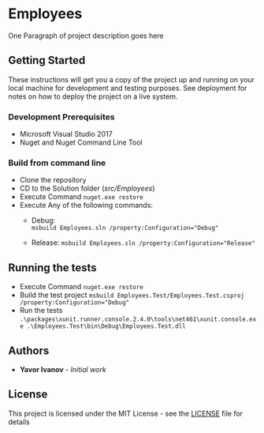 # Employees

One Paragraph of project description goes here

## Getting Started

These instructions will get you a copy of the project up and running on your local machine for development and testing purposes. See deployment for notes on how to deploy the project on a live system.

### Development Prerequisites

- Microsoft Visual Studio 2017
- Nuget and Nuget Command Line Tool

### Build from command line

- Clone the repository
- CD to the Solution folder (*src/Employees*)
- Execute Command ```nuget.exe restore```
- Execute Any of the following commands:
    - Debug:      
        ```msbuild Employees.sln /property:Configuration="Debug"```

    - Release: 
        ```msbuild Employees.sln /property:Configuration="Release"```

## Running the tests

- Execute Command ```nuget.exe restore```
- Build the test project
    ```msbuild Employees.Test/Employees.Test.csproj /property:Configuration="Debug"```
- Run the tests
    ```.\packages\xunit.runner.console.2.4.0\tools\net461\xunit.console.exe .\Employees.Test\bin\Debug\Employees.Test.dll```
## Authors

* **Yavor Ivanov** - *Initial work*

## License

This project is licensed under the MIT License - see the [LICENSE](LICENSE) file for details
